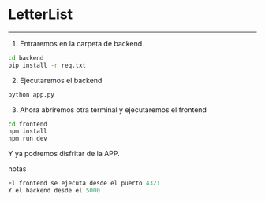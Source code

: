 # LetterList
---
1. Entraremos en la carpeta de backend
```bash
cd backend
pip install -r req.txt
```

2. Ejecutaremos el backend
```bash
python app.py
```

3. Ahora abriremos otra terminal y ejecutaremos el frontend
```bash
cd frontend
npm install
npm run dev
```

Y ya podremos disfritar de la APP.

notas

```python
El frontend se ejecuta desde el puerto 4321 
Y el backend desde el 5000
```